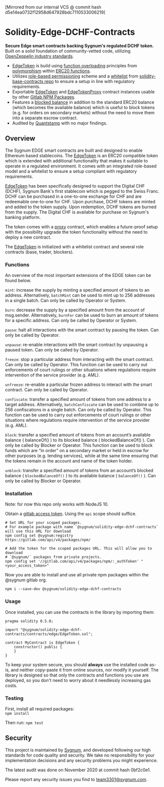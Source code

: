 [Mirrored from our internal VCS @ commit hash d5e14ea0732f12958d647928bdc7110533006219]
# Solidity-Edge-DCHF-Contracts

**Secure Edge smart contracts backing Sygnum's regulated DCHF token.** Built on a solid foundation of community-vetted code, utilizing [OpenZeppelin industry standards](https://github.com/OpenZeppelin/openzeppelin-contracts).

 * [EdgeToken](contracts/edge/EdgeToken.sol) is build using [function overloading](https://solidity.readthedocs.io/en/v0.4.21/contracts.html#function-overloading) principles from [polymorphism](https://en.wikipedia.org/wiki/Polymorphism_computer_science) within [ERC20 functions](https://gitlab.com/sygnum/blockchain-engineering/ethereum/solidity-base-contracts/contracts/edge/ERC20/).
 * Utilizes [role-based permissioning](https://gitlab.com/sygnum/blockchain-engineering/ethereum/solidity-base-contracts/-/tree/develop/contracts/role) scheme and a [whitelist](https://gitlab.com/sygnum/blockchain-engineering/ethereum/solidity-base-contracts/-/blob/develop/contracts/helpers/Whitelist.sol) from [solidity-base-contracts repo](https://gitlab.com/sygnum/blockchain-engineering/ethereum/solidity-base-contracts/) to ensure a setup in line with regulatory requirements.
 * Exportable [EdgeToken](contracts/edge/EdgeToken.sol) and [EdgeTokenProxy](contracts/edge/EdgeTokenProxy.sol) contract instances usable by other [Gitlab NPM Packages](https://docs.gitlab.com/ee/user/packages/npm_registry/).
 * Features a [blocked balance](https://gitlab.com/sygnum/blockchain-engineering/ethereum/solidity-base-contracts/-/blob/develop/contracts/helpers/ERC20/ERC20Blockable.sol) in addition to the standard ERC20 balance (which becomes the available balance) which is useful to block tokens (e.g. for orders on secondary markets) without the need to move them into a separate escrow contract.
 * Audited by [Quantstamp](https://quantstamp.com/) with no major findings.

## Overview

The Sygnum EDGE smart contracts are built and designed to enable Ethereum based stablecoins. The [EdgeToken](contracts/edge/EdgeToken.sol) is an ERC20 compatible token which is extended with additional functionality that makes it suitable to operate in a regulated environment. It comes with an integrated role-based model and a whitelist to ensure a setup compliant with regulatory requirements.

[EdgeToken](contracts/edge/EdgeToken.sol) has been specifically designed to support the Digital CHF (DCHF), Sygnum Bank's first stablecoin which is pegged to the Swiss Franc. DCHF can be purchased in a one-to-one exchange for CHF and are redeemable one-to-one for CHF. Upon purchase, DCHF tokens are minted and added to the token supply. Upon redemption, DCHF tokens are burned from the supply. The Digital CHF is available for purchase on Sygnum's banking platform.

The token comes with a [proxy](contracts/edge/EdgeTokenProxy.sol) contract, which enables a future-proof setup with the possibility upgrade the token functionality without the need to deploy a new contract.

The [EdgeToken](contracts/edge/EdgeToken.sol) is initialized with a whitelist contract and several role contracts (base, trader, blockers).

### Functions

An overview of the most important extensions of the EDGE token can be found below.

`mint`: increase the supply by minting a specified amount of tokens to an address. Alternatively, `batchMint` can be used to mint up to 256 addresses in a single batch. Can only be called by Operator or System.

`burn`: decrease the supply by a specified amount from the account of msg.sender. Alternatively, `burnFor` can be used to burn an amount of tokens for a specific address. Can only be called by Operator or System.

`pause`: halt all interactions with the smart contract by pausing the token. Can only be called by Operator.

`unpause`: re-enable interactions with the smart contract by unpausing a paused token. Can only be called by Operator.

`freeze`: stop a particular address from interacting with the smart contract. Can only be called by Operator. This function can be used to carry out enforcements of court rulings or other situations where regulations require intervention of the service provider (e.g. AML).

`unfreeze`: re-enable a particular frozen address to interact with the smart contract. Can only be called by Operator.

`confiscate`: transfer a specified amount of tokens from one address to a target address. Alternatively, `batchConfiscate` can be used to combine up to 256 confiscations in a single batch. Can only be called by Operator. This function can be used to carry out enforcements of court rulings or other situations where regulations require intervention of the service provider (e.g. AML).

`block`: transfer a specified amount of tokens from an account’s available balance ( balanceOf() ) to its blocked balance ( blockedBalanceOf() ). Can only be called by Blocker or Operator. This function can be used to block funds which are “in order” on a secondary market or held in escrow for other purposes (e.g. lending services), while at the same time ensuring that the tokens remain in the account and name of the token holder.

`unblock`: transfer a specified amount of tokens from an account’s blocked balance ( `blockedBalanceOf()` ) to its available balance ( `balanceOf()` ). Can only be called by Blocker or Operator. 

### Installation

Note: for now this repo only works with NodeJS 10.

Obtain a [gitlab access token](https://docs.gitlab.com/ee/user/profile/personal_access_tokens.html). Using the `api` scope should suffice.

```console
# Set URL for your scoped packages.
# For example package with name `@sygnum/solidity-edge-dchf-contracts` will use this URL for download
npm config set @sygnum:registry https://gitlab.com/api/v4/packages/npm/

# Add the token for the scoped packages URL. This will allow you to download
# `@sygnum/` packages from private projects.
npm config set '//gitlab.com/api/v4/packages/npm/:_authToken' "<your_access_token>"
```

Now you are able to install and use all private npm packages within the @sygnum gitlab org. 
```console
npm i --save-dev @sygnum/solidity-edge-dchf-contracts
```

### Usage

Once installed, you can use the contracts in the library by importing them:

```solidity
pragma solidity 0.5.0;

import "@sygnum/solidity-edge-dchf-contracts/contracts/edge/EdgeToken.sol";

contract MyContract is EdgeToken {
    constructor() public {
    }
}
```

To keep your system secure, you should **always** use the installed code as-is, and neither copy-paste it from online sources, nor modify it yourself. The library is designed so that only the contracts and functions you use are deployed, so you don't need to worry about it needlessly increasing gas costs.

### Testing

First, install all required packages:  
`npm install`  

Then run:
`npm test`

## Security

This project is maintained by [Sygnum](https://www.sygnum.com/), and developed following our high standards for code quality and security. We take no responsibility for your implementation decisions and any security problems you might experience.

The latest audit was done on November 2020 at commit hash 0bf2c0e1.

Please report any security issues you find to team3301@sygnum.com.
